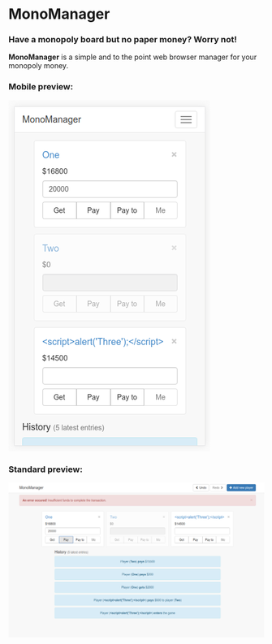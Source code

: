 # MonoManager

### Have a monopoly board but no paper money? Worry not!

**MonoManager** is a simple and to the point web browser manager for your monopoly money.

### Mobile preview:
![preview](/assets/preview_mobile.png)

### Standard preview:
![preview](/assets/preview.png)

